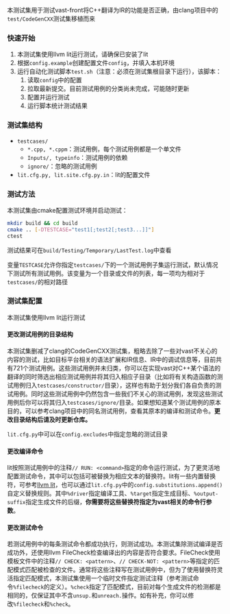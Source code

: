 本测试集用于测试vast-front将C++翻译为IR的功能是否正确，由clang项目中的`test/CodeGenCXX`测试集移植而来

### 快速开始

1. 本测试集使用llvm lit运行测试，请确保已安装了lit
2. 根据`config.example`创建配置文件`config`，并填入本机环境
3. 运行自动化测试脚本`test.sh`（注意：必须在测试集根目录下运行），该脚本：
   1. 读取`config`中的配置
   2. 拉取最新提交。目前测试用例的分类尚未完成，可能随时更新
   3. 配置并运行测试
   4. 运行脚本统计测试结果

### 测试集结构

- `testcases/`
  - `*.cpp, *.cppm`：测试用例，每个测试用例都是一个单文件
  - `Inputs/, typeinfo`：测试用例的依赖
  - `ignore/`：忽略的测试用例
- `lit.cfg.py, lit.site.cfg.py.in`：lit的配置文件

### 测试方法

本测试集由cmake配置测试环境并启动测试：
```bash
mkdir build && cd build
cmake .. [-DTESTCASE="test1[;test2[;test3...]]"]
ctest
```
测试结果可在`build/Testing/Temporary/LastTest.log`中查看

变量`TESTCASE`允许你指定`testcases/`下的一个测试用例子集运行测试，默认情况下测试所有测试用例。该变量为一个目录或文件的列表，每一项均为相对于`testcases/`的相对路径

### 测试集配置

本测试集使用llvm lit运行测试

#### 更改测试用例的目录结构

本测试集删减了clang的CodeGenCXX测试集，粗略去除了一些对vast不关心的内容的测试，比如目标平台相关的语法扩展和IR信息、IR中的调试信息等，目前共有721个测试用例。这些测试用例并未归类，你可以在实现vast对C++某个语法的翻译的同时筛选出相应测试用例并将其归入相应子目录（比如将有关构造函数的测试用例归入`testcases/constructor/`目录），这样也有助于划分我们各自负责的测试用例。同时这些测试用例中仍然包含一些我们不关心的测试用例，发现这些测试用例后你可以将其归入`testcases/ignore/`目录。如果想知道某个测试用例的原本目的，可以参考clang项目中的同名测试用例，查看其原本的编译和测试命令。**更改目录结构后请及时更新仓库。**

`lit.cfg.py`中可以在`config.excludes`中指定忽略的测试目录

#### 更改编译命令

lit按照测试用例中的注释`// RUN: <command>`指定的命令运行测试，为了更灵活地配置测试命令，其中可以包括可被替换为相应文本的替换符。lit有一些内置替换符，可参考[llvm lit](https://llvm.org/docs/CommandGuide/lit.html#substitutions)，也可以通过`lit.cfg.py`中的`config.substitutions.append()`自定义替换规则。其中`%driver`指定编译工具、`%target`指定生成目标、`%output-suffix`指定生成文件的后缀，**你需要将这些替换符指定为vast相关的命令行参数**。

#### 更改测试命令

若测试用例中的每条测试命令都成功执行，则测试成功。本测试集除测试编译是否成功外，还使用llvm FileCheck检查编译出的内容是否符合要求。FileCheck使用模板文件中的注释`// CHECK: <pattern>`、`// CHECK-NOT: <pattern>`等指定的匹配模式匹配被检查的文件。通常将这些注释写在测试用例中，但为了使用替换符灵活指定匹配模式，本测试集使用一个临时文件指定测试注释（参考测试命令`%filecheck`的定义）。`%check`指定了匹配模式，目前对每个生成文件的检测都是相同的，仅保证其中不含`unsup.`和`unreach.`操作。如有补充，你可以修改`%filecheck`和`%check`。
